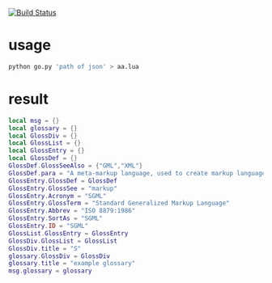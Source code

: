 [![Build Status](https://travis-ci.org/CodeJuan/python_convert_json2lua.svg?branch=master)](https://travis-ci.org/CodeJuan/python_convert_json2lua)



# usage
```sh
python go.py 'path of json' > aa.lua
```

# result

```lua
local msg = {}
local glossary = {}
local GlossDiv = {}
local GlossList = {}
local GlossEntry = {}
local GlossDef = {}
GlossDef.GlossSeeAlso = {"GML","XML"}
GlossDef.para = "A meta-markup language, used to create markup languages such as DocBook."
GlossEntry.GlossDef = GlossDef
GlossEntry.GlossSee = "markup"
GlossEntry.Acronym = "SGML"
GlossEntry.GlossTerm = "Standard Generalized Markup Language"
GlossEntry.Abbrev = "ISO 8879:1986"
GlossEntry.SortAs = "SGML"
GlossEntry.ID = "SGML"
GlossList.GlossEntry = GlossEntry
GlossDiv.GlossList = GlossList
GlossDiv.title = "S"
glossary.GlossDiv = GlossDiv
glossary.title = "example glossary"
msg.glossary = glossary

```
